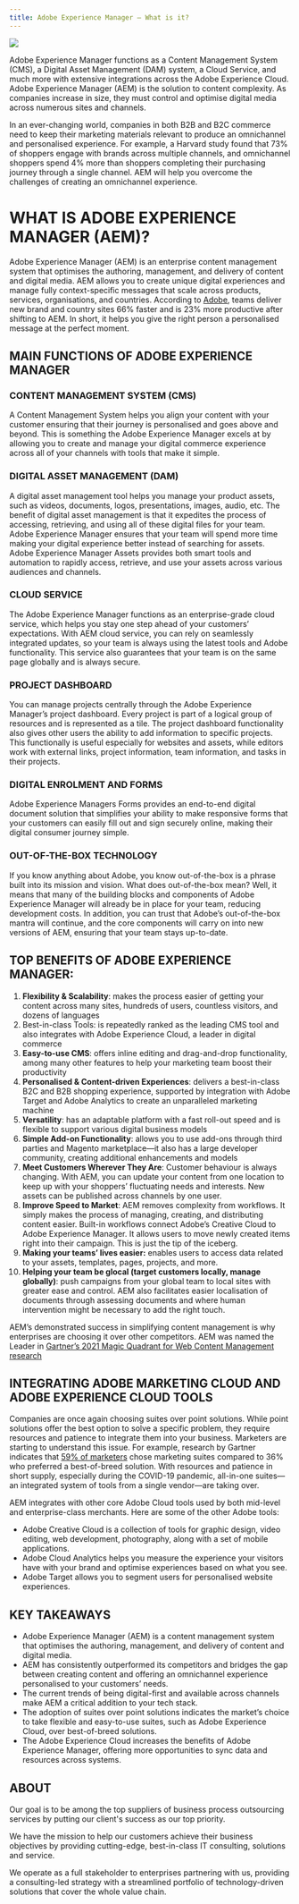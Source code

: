 ```yaml
---
title: Adobe Experience Manager – What is it?
---
```

![](/img/content/what-is-aem.webp)



Adobe Experience Manager functions as a Content Management System (CMS), a Digital Asset Management (DAM) system, a Cloud Service, and much more with extensive integrations across the Adobe Experience Cloud. Adobe Experience Manager (AEM) is the solution to content complexity. As companies increase in size, they must control and optimise digital media across numerous sites and channels.

In an ever-changing world, companies in both B2B and B2C commerce need to keep their marketing materials relevant to produce an omnichannel and personalised experience. For example, a Harvard study found that 73% of shoppers engage with brands across multiple channels, and omnichannel shoppers spend 4% more than shoppers completing their purchasing journey through a single channel. AEM will help you overcome the challenges of creating an omnichannel experience.



# WHAT IS ADOBE EXPERIENCE MANAGER (AEM)?

Adobe Experience Manager (AEM) is an enterprise content management system that optimises the authoring, management, and delivery of content and digital media. AEM allows you to create unique digital experiences and manage fully context-specific messages that scale across products, services, organisations, and countries. According to [Adobe](https://business.adobe.com/blog/the-latest/customers-report-3x-return-investment-adobe-experience-manager#gs.uy35pu), teams deliver new brand and country sites 66% faster and is 23% more productive after shifting to AEM. In short, it helps you give the right person a personalised message at the perfect moment.



## MAIN FUNCTIONS OF ADOBE EXPERIENCE MANAGER

### **CONTENT MANAGEMENT SYSTEM (CMS)**

A Content Management System helps you align your content with your customer ensuring that their journey is personalised and goes above and beyond. This is something the Adobe Experience Manager excels at by allowing you to create and manage your digital commerce experience across all of your channels with tools that make it simple.



### **DIGITAL ASSET MANAGEMENT (DAM)**

A digital asset management tool helps you manage your product assets, such as videos, documents, logos, presentations, images, audio, etc. The benefit of digital asset management is that it expedites the process of accessing, retrieving, and using all of these digital files for your team. Adobe Experience Manager ensures that your team will spend more time making your digital experience better instead of searching for assets. Adobe Experience Manager Assets provides both smart tools and automation to rapidly access, retrieve, and use your assets across various audiences and channels.



### **CLOUD SERVICE**

The Adobe Experience Manager functions as an enterprise-grade cloud service, which helps you stay one step ahead of your customers’ expectations. With AEM cloud service, you can rely on seamlessly integrated updates, so your team is always using the latest tools and Adobe functionality. This service also guarantees that your team is on the same page globally and is always secure.



### **PROJECT DASHBOARD**

You can manage projects centrally through the Adobe Experience Manager’s project dashboard. Every project is part of a logical group of resources and is represented as a tile. The project dashboard functionality also gives other users the ability to add information to specific projects. This functionally is useful especially for websites and assets, while editors work with external links, project information, team information, and tasks in their projects.

### **DIGITAL ENROLMENT AND FORMS**

Adobe Experience Managers Forms provides an end-to-end digital document solution that simplifies your ability to make responsive forms that your customers can easily fill out and sign securely online, making their digital consumer journey simple.



### **OUT-OF-THE-BOX TECHNOLOGY** 

If you know anything about Adobe, you know out-of-the-box is a phrase built into its mission and vision. What does out-of-the-box mean? Well, it means that many of the building blocks and components of Adobe Experience Manager will already be in place for your team, reducing development costs. In addition, you can trust that Adobe’s out-of-the-box mantra will continue, and the core components will carry on into new versions of AEM, ensuring that your team stays up-to-date.



## TOP BENEFITS OF ADOBE EXPERIENCE MANAGER:

1. **Flexibility & Scalability**: makes the process easier of getting your content across many sites, hundreds of users, countless visitors, and dozens of languages
2. Best-in-class Tools: is repeatedly ranked as the leading CMS tool and also integrates with Adobe Experience Cloud, a leader in digital commerce
3. **Easy-to-use CMS**: offers inline editing and drag-and-drop functionality, among many other features to help your marketing team boost their productivity
4. **Personalised & Content-driven Experiences**: delivers a best-in-class B2C and B2B shopping experience, supported by integration with Adobe Target and Adobe Analytics to create an unparalleled marketing machine
5. **Versatility**: has an adaptable platform with a fast roll-out speed and is flexible to support various digital business models
6. **Simple Add-on Functionality**: allows you to use add-ons through third parties and Magento marketplace—it also has a large developer community, creating additional enhancements and models
7. **Meet Customers Wherever They Are**: Customer behaviour is always changing. With AEM, you can update your content from one location to keep up with your shoppers’ fluctuating needs and interests. New assets can be published across channels by one user.
8. **Improve Speed to Market**: AEM removes complexity from workflows. It simply makes the process of managing, creating, and distributing content easier. Built-in workflows connect Adobe’s Creative Cloud to Adobe Experience Manager. It allows users to move newly created items right into their campaign. This is just the tip of the iceberg.
9. **Making your teams’ lives easier:** enables users to access data related to your assets, templates, pages, projects, and more.
10. **Helping your team be glocal (target customers locally, manage globally)**: push campaigns from your global team to local sites with greater ease and control. AEM also facilitates easier localisation of documents through assessing documents and where human intervention might be necessary to add the right touch.

AEM’s demonstrated success in simplifying content management is why enterprises are choosing it over other competitors. AEM was named the Leader in [Gartner’s 2021 Magic Quadrant for Web Content Management research](https://blog.adobe.com/en/publish/2021/02/01/adobe-leader-2021-gartner-digital-experience-platforms-magic-quadrant.html?mkt_tok=eyJpIjoiTkRneU5EaGlaRFpsWkdRNSIsInQiOiI4Kzg1dCtRbjhiNE96cHhLSkhkVkVBV2h6dnMxbFRLeVN5S2tLZ2FjU2pTZVh4M3diWm1DZ3g1Nk5EYko0MkJPTVd4M0NyXC9COG5TaERYdURUUndudm9EZXFsVUo3aWpkMzUyVmI3Yk9LSFg2WDZZUDQ1WWh4emxyVzlmeUNNbkQifQ%3D%3D#gs.uh5nl1)



## INTEGRATING ADOBE MARKETING CLOUD AND ADOBE EXPERIENCE CLOUD TOOLS

Companies are once again choosing suites over point solutions. While point solutions offer the best option to solve a specific problem, they require resources and patience to integrate them into your business. Marketers are starting to understand this issue. For example, research by Gartner indicates that [59% of marketers](https://www.gartner.com/en/marketing/research/2020-marketing-technology-survey) chose marketing suites compared to 36% who preferred a best-of-breed solution. With resources and patience in short supply, especially during the COVID-19 pandemic, all-in-one suites—an integrated system of tools from a single vendor—are taking over.

AEM integrates with other core Adobe Cloud tools used by both mid-level and enterprise-class merchants. Here are some of the other Adobe tools:

* Adobe Creative Cloud is a collection of tools for graphic design, video editing, web development, photography, along with a set of mobile applications.
* Adobe Cloud Analytics helps you measure the experience your visitors have with your brand and optimise experiences based on what you see.
* Adobe Target allows you to segment users for personalised website experiences.



## KEY TAKEAWAYS

* Adobe Experience Manager (AEM) is a content management system that optimises the authoring, management, and delivery of content and digital media.
* AEM has consistently outperformed its competitors and bridges the gap between creating content and offering an omnichannel experience personalised to your customers’ needs.
* The current trends of being digital-first and available across channels make AEM a critical addition to your tech stack.
* The adoption of suites over point solutions indicates the market’s choice to take flexible and easy-to-use suites, such as Adobe Experience Cloud, over best-of-breed solutions.
* The Adobe Experience Cloud increases the benefits of Adobe Experience Manager, offering more opportunities to sync data and resources across systems.



## ABOUT 

Our goal is to be among the top suppliers of business process outsourcing services by putting our client's success as our top priority.

We have the mission to help our customers achieve their business objectives by providing cutting-edge, best-in-class IT consulting, solutions and service.

We operate as a full stakeholder to enterprises partnering with us, providing a consulting-led strategy with a streamlined portfolio of technology-driven solutions that cover the whole value chain.